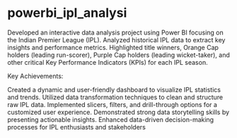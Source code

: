 # powerbi_ipl_analysi
Developed an interactive data analysis project using Power BI focusing on the Indian Premier League (IPL). Analyzed historical IPL data to extract key insights and performance metrics. Highlighted title winners, Orange Cap holders (leading run-scorer), Purple Cap holders (leading wicket-taker), and other critical Key Performance Indicators (KPIs) for each IPL season.

Key Achievements:

Created a dynamic and user-friendly dashboard to visualize IPL statistics and trends.
Utilized data transformation techniques to clean and structure raw IPL data.
Implemented slicers, filters, and drill-through options for a customized user experience.
Demonstrated strong data storytelling skills by presenting actionable insights.
Enhanced data-driven decision-making processes for IPL enthusiasts and stakeholders
